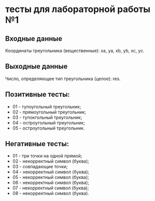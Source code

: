 # тесты для лабораторной работы №1

## Входные данные 
Координаты треугольника (вещественные): xa, ya, xb, yb, xc, yc.

## Выходные данные
Число, определяющее тип треугольника (целое): res.

## Позитивные тесты:
 - 01 - тупоугольный треугольник;
 - 02 - прямоугольный треугольник;
 - 03 - тупокгольный треугольник;
 - 04 - остроугольный треугольник;
 - 05 - остроугольный треугольник.

## Негативные тесты:
 - 01 - три точки на одной прямой;
 - 02 - некорректный символ (буква);
 - 03 - совпадающие точки;
 - 04 - некорректный символ (буква);
 - 05 - некорректный символ (буква); 
 - 06 - некорректный символ (буква);
 - 07 - некорректный символ (буква);
 - 08 - некорректный символ (буква).
